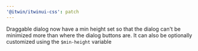 ```yaml
---
'@itwin/itwinui-css': patch
---
```


Draggable dialog now have a min height set so that the dialog can't be minimized more than where the dialog buttons are. It can also be optionally customized using the `$min-height` variable
